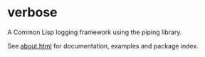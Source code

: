 verbose
=======

A Common Lisp logging framework using the piping library.

See [about.html](http://shinmera.github.io/verbose/) for documentation, examples and package index.
